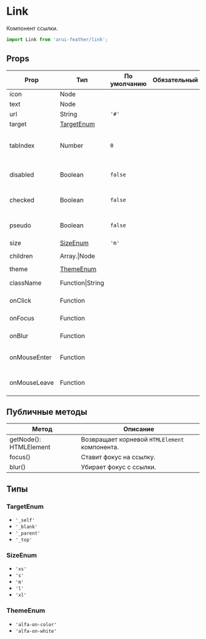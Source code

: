 # Link

Компонент ссылки.

```javascript
import Link from 'arui-feather/link';
```




## Props


| Prop  | Тип  | По умолчанию | Обязательный | Описание |
| ----- | ---- | ------------ | ------------ |----------|
| icon | Node |  |  | Иконка ссылки |
| text | Node |  |  | Текст ссылки |
| url | String | `'#'`  |  | href ссылки |
| target | [TargetEnum](#TargetEnum) |  |  | target ссылки |
| tabIndex | Number | `0`  |  | Последовательность перехода между контролами при нажатии на Tab |
| disabled | Boolean | `false`  |  | Управление возможностью клика по ссылке |
| checked | Boolean | `false`  |  | Управление состоянием ссылки выбран/не выбран |
| pseudo | Boolean | `false`  |  | Псевдо-ссылка (border-bottom: dotted) |
| size | [SizeEnum](#SizeEnum) | `'m'`  |  | Размер компонента |
| children | Array.<Node>\|Node |  |  | Дочерние элементы `Link` |
| theme | [ThemeEnum](#ThemeEnum) |  |  | Тема компонента |
| className | Function\|String |  |  | Дополнительный класс |
| onClick | Function |  |  | Обработчик клика но ссылке |
| onFocus | Function |  |  | Обработчик фокуса компонента |
| onBlur | Function |  |  | Обработчик снятия фокуса компонента |
| onMouseEnter | Function |  |  | Обработчик события наведения курсора на ссылку |
| onMouseLeave | Function |  |  | Обработчик события снятия курсора с ссылки |





## Публичные методы
| Метод  | Описание |
| ------ | -------- |
| getNode(): HTMLElement | Возвращает корневой `HTMLElement` компонента. |
| focus() | Ставит фокус на ссылку. |
| blur() | Убирает фокус с ссылки. |





## Типы






### <a id="TargetEnum"></a>TargetEnum

 * `'_self'`
 * `'_blank'`
 * `'_parent'`
 * `'_top'`


### <a id="SizeEnum"></a>SizeEnum

 * `'xs'`
 * `'s'`
 * `'m'`
 * `'l'`
 * `'xl'`


### <a id="ThemeEnum"></a>ThemeEnum

 * `'alfa-on-color'`
 * `'alfa-on-white'`



